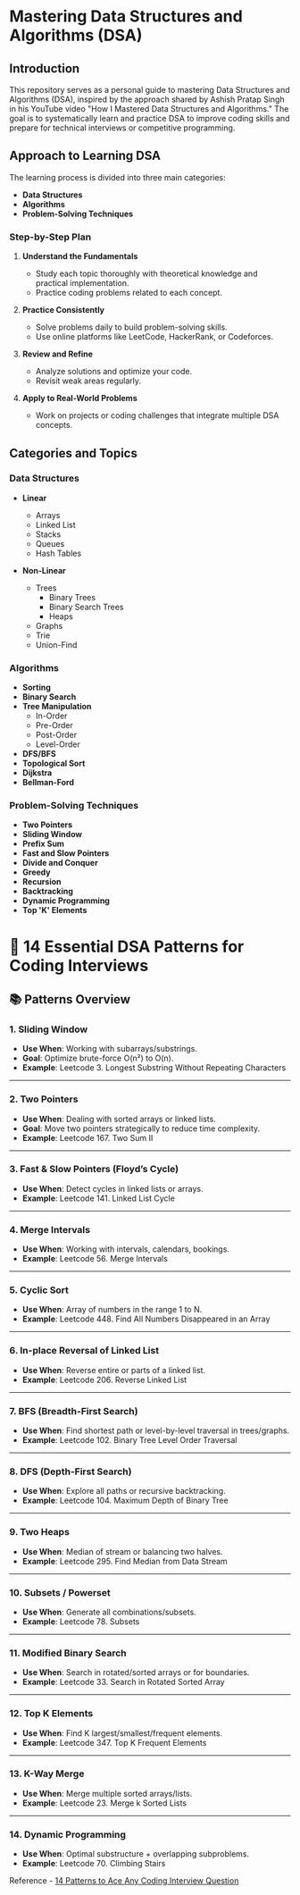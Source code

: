 # Mastering Data Structures and Algorithms (DSA)

## Introduction
This repository serves as a personal guide to mastering Data Structures and Algorithms (DSA), inspired by the approach shared by Ashish Pratap Singh in his YouTube video "How I Mastered Data Structures and Algorithms." The goal is to systematically learn and practice DSA to improve coding skills and prepare for technical interviews or competitive programming.

## Approach to Learning DSA
The learning process is divided into three main categories:
- **Data Structures**
- **Algorithms**
- **Problem-Solving Techniques**

### Step-by-Step Plan
1. **Understand the Fundamentals**
   - Study each topic thoroughly with theoretical knowledge and practical implementation.
   - Practice coding problems related to each concept.

2. **Practice Consistently**
   - Solve problems daily to build problem-solving skills.
   - Use online platforms like LeetCode, HackerRank, or Codeforces.

3. **Review and Refine**
   - Analyze solutions and optimize your code.
   - Revisit weak areas regularly.

4. **Apply to Real-World Problems**
   - Work on projects or coding challenges that integrate multiple DSA concepts.

## Categories and Topics

### Data Structures
- **Linear**
  - Arrays
  - Linked List
  - Stacks
  - Queues
  - Hash Tables

- **Non-Linear**
  - Trees
    - Binary Trees
    - Binary Search Trees
    - Heaps
  - Graphs
  - Trie
  - Union-Find

### Algorithms
- **Sorting**
- **Binary Search**
- **Tree Manipulation**
  - In-Order
  - Pre-Order
  - Post-Order
  - Level-Order
- **DFS/BFS**
- **Topological Sort**
- **Dijkstra**
- **Bellman-Ford**

### Problem-Solving Techniques
- **Two Pointers**
- **Sliding Window**
- **Prefix Sum**
- **Fast and Slow Pointers**
- **Divide and Conquer**
- **Greedy**
- **Recursion**
- **Backtracking**
- **Dynamic Programming**
- **Top 'K' Elements**


# 🧠 14 Essential DSA Patterns for Coding Interviews
## 📚 Patterns Overview

### 1. Sliding Window
- **Use When**: Working with subarrays/substrings.
- **Goal**: Optimize brute-force O(n²) to O(n).
- **Example**: Leetcode 3. Longest Substring Without Repeating Characters

---

### 2. Two Pointers
- **Use When**: Dealing with sorted arrays or linked lists.
- **Goal**: Move two pointers strategically to reduce time complexity.
- **Example**: Leetcode 167. Two Sum II

---

### 3. Fast & Slow Pointers (Floyd’s Cycle)
- **Use When**: Detect cycles in linked lists or arrays.
- **Example**: Leetcode 141. Linked List Cycle

---

### 4. Merge Intervals
- **Use When**: Working with intervals, calendars, bookings.
- **Example**: Leetcode 56. Merge Intervals

---

### 5. Cyclic Sort
- **Use When**: Array of numbers in the range 1 to N.
- **Example**: Leetcode 448. Find All Numbers Disappeared in an Array

---

### 6. In-place Reversal of Linked List
- **Use When**: Reverse entire or parts of a linked list.
- **Example**: Leetcode 206. Reverse Linked List

---

### 7. BFS (Breadth-First Search)
- **Use When**: Find shortest path or level-by-level traversal in trees/graphs.
- **Example**: Leetcode 102. Binary Tree Level Order Traversal

---

### 8. DFS (Depth-First Search)
- **Use When**: Explore all paths or recursive backtracking.
- **Example**: Leetcode 104. Maximum Depth of Binary Tree

---

### 9. Two Heaps
- **Use When**: Median of stream or balancing two halves.
- **Example**: Leetcode 295. Find Median from Data Stream

---

### 10. Subsets / Powerset
- **Use When**: Generate all combinations/subsets.
- **Example**: Leetcode 78. Subsets

---

### 11. Modified Binary Search
- **Use When**: Search in rotated/sorted arrays or for boundaries.
- **Example**: Leetcode 33. Search in Rotated Sorted Array

---

### 12. Top K Elements
- **Use When**: Find K largest/smallest/frequent elements.
- **Example**: Leetcode 347. Top K Frequent Elements

---

### 13. K-Way Merge
- **Use When**: Merge multiple sorted arrays/lists.
- **Example**: Leetcode 23. Merge k Sorted Lists

---

### 14. Dynamic Programming
- **Use When**: Optimal substructure + overlapping subproblems.
- **Example**: Leetcode 70. Climbing Stairs

Reference - [14 Patterns to Ace Any Coding Interview Question](https://hackernoon.com/14-patterns-to-ace-any-coding-interview-question-c5bb3357f6ed)
